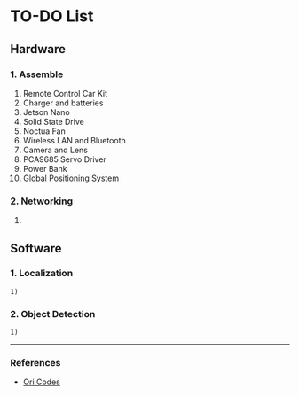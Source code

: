 # TO-DO List

## Hardware

### 1. Assemble

1) Remote Control Car Kit
2) Charger and batteries
3) Jetson Nano
4) Solid State Drive
5) Noctua Fan
6) Wireless LAN and Bluetooth
7) Camera and Lens
8) PCA9685 Servo Driver
9) Power Bank
10) Global Positioning System

### 2. Networking

1) 

## Software

### 1. Localization

    1)

### 2. Object Detection

    1)

----

### References
- [Ori Codes](https://ori.codes/software/kernel-hacking/)

